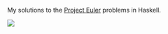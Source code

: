 My solutions to the [Project Euler][pe] problems in Haskell.

[pe]: http://projecteuler.net/

<img src="http://projecteuler.net/profile/threedaymonk.png" />
